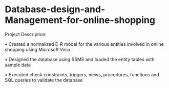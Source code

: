 # Database-design-and-Management-for-online-shopping

Project Description:

• Created a normalized E-R model for the various entities involved in online shopping using Microsoft Visio 

• Designed the database using SSMS and loaded the entity tables with sample data

• Executed check constraints, triggers, views, procedures, functions and SQL queries to validate the database
